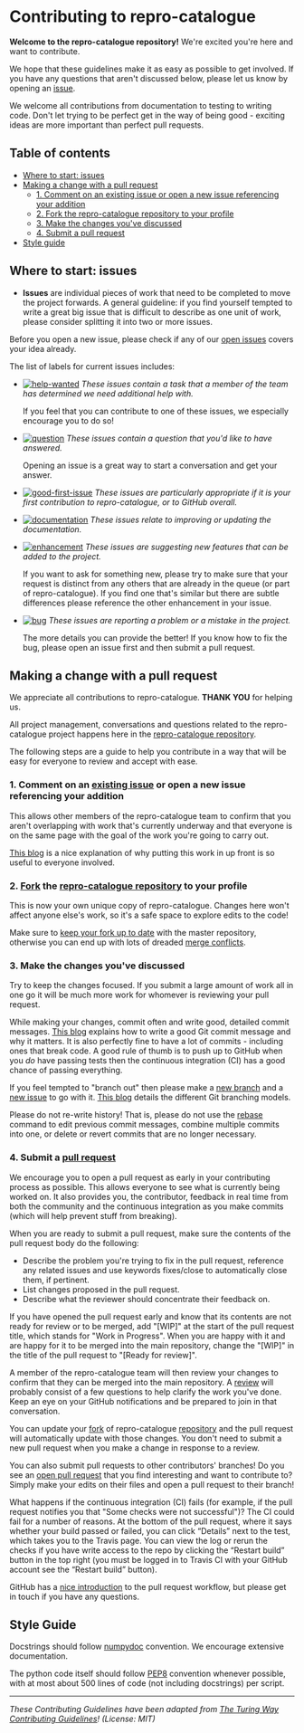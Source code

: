 # Contributing to repro-catalogue

 **Welcome to the repro-catalogue repository!**
 We're excited you're here and want to contribute.

 We hope that these guidelines make it as easy as possible to get involved.
 If you have any questions that aren't discussed below, please let us know by opening an [issue](https://github.com/alan-turing-institute/repro-catalogue/issues).

 We welcome all contributions from documentation to testing to writing code.
 Don't let trying to be perfect get in the way of being good - exciting ideas are more important than perfect pull requests.

 ## Table of contents

 - [Where to start: issues](#where-to-start-issues)
 - [Making a change with a pull request](#making-a-change-with-a-pull-request)
   - [1. Comment on an existing issue or open a new issue referencing your addition](#1-comment-on-an-existing-issue-or-open-a-new-issue-referencing-your-addition)
   - [2. Fork the repro-catalogue repository to your profile](#2-fork-the-repro-catalogue-repository-to-your-profile)
   - [3. Make the changes you've discussed](#3-make-the-changes-youve-discussed)
   - [4. Submit a pull request](#4-submit-a-pull-request)
 - [Style guide](#style-guide)

 ## Where to start: issues

 * **Issues** are individual pieces of work that need to be completed to move the project forwards.
 A general guideline: if you find yourself tempted to write a great big issue that
 is difficult to describe as one unit of work, please consider splitting it into two or more issues.

 Before you open a new issue, please check if any of our [open issues](https://github.com/alan-turing-institute/repro-catalogue/issues) covers your idea already.

 The list of labels for current issues includes:

 - [![help-wanted](https://img.shields.io/badge/-help%20wanted-159818.svg)][labels-helpwanted] _These issues contain a task that a member of the team has determined we need additional help with._

   If you feel that you can contribute to one of these issues, we especially encourage you to do so!

 - [![question](https://img.shields.io/badge/-question-cc317c.svg)][labels-question] _These issues contain a question that you'd like to have answered._

   Opening an issue is a great way to start a conversation and get your answer.

 - [![good-first-issue](https://img.shields.io/badge/-good%20first%20issue-1b3487.svg)][labels-firstissue] _These issues are particularly appropriate if it is your first contribution to repro-catalogue, or to GitHub overall._

- [![documentation](https://img.shields.io/badge/-documentation-blue)][labels-documentation] _These issues relate to improving or updating the documentation._

 - [![enhancement](https://img.shields.io/badge/-enhancement-84b6eb.svg)][labels-enhancement] _These issues are suggesting new features that can be added to the project._

   If you want to ask for something new, please try to make sure that your request is distinct from any others that are already in the queue (or part of repro-catalogue).
   If you find one that's similar but there are subtle differences please reference the other enhancement in your issue.

 - [![bug](https://img.shields.io/badge/-bug-d73a4a.svg)][labels-bug] _These issues are reporting a problem or a mistake in the project._

   The more details you can provide the better!
   If you know how to fix the bug, please open an issue first and then submit a pull request.

 ## Making a change with a pull request

 We appreciate all contributions to repro-catalogue.
 **THANK YOU** for helping us.

 All project management, conversations and questions related to the repro-catalogue project happens here in the [repro-catalogue repository][repro-catalogue-repo].

 The following steps are a guide to help you contribute in a way that will be easy for everyone to review and accept with ease.

 ### 1. Comment on an [existing issue](https://github.com/alan-turing-institute/repro-catalogue/issues) or open a new issue referencing your addition

 This allows other members of the repro-catalogue team to confirm that you aren't overlapping with work that's currently underway and that everyone is on the same page with the goal of the work you're going to carry out.

 [This blog](https://www.igvita.com/2011/12/19/dont-push-your-pull-requests/) is a nice explanation of why putting this work in up front is so useful to everyone involved.

 ### 2. [Fork][github-fork] the [repro-catalogue repository][repro-catalogue-repo] to your profile

 This is now your own unique copy of repro-catalogue.
 Changes here won't affect anyone else's work, so it's a safe space to explore edits to the code!

 Make sure to [keep your fork up to date][github-syncfork] with the master repository, otherwise you can end up with lots of dreaded [merge conflicts][github-mergeconflicts].

 ### 3. Make the changes you've discussed

 Try to keep the changes focused.
 If you submit a large amount of work all in one go it will be much more work for whomever is reviewing your pull request.

 While making your changes, commit often and write good, detailed commit messages.
 [This blog](https://chris.beams.io/posts/git-commit/) explains how to write a good Git commit message and why it matters.
 It is also perfectly fine to have a lot of commits - including ones that break code.
 A good rule of thumb is to push up to GitHub when you _do_ have passing tests then the continuous integration (CI) has a good chance of passing everything.

 If you feel tempted to "branch out" then please make a [new branch][github-branches] and a [new issue][repro-catalogue-issues] to go with it. [This blog](https://nvie.com/posts/a-successful-git-branching-model/) details the different Git branching models.

 Please do not re-write history!
 That is, please do not use the [rebase](https://help.github.com/en/articles/about-git-rebase) command to edit previous commit messages, combine multiple commits into one, or delete or revert commits that are no longer necessary.

 ### 4. Submit a [pull request][github-pullrequest]

 We encourage you to open a pull request as early in your contributing process as possible.
 This allows everyone to see what is currently being worked on.
 It also provides you, the contributor, feedback in real time from both the community and the continuous integration as you make commits (which will help prevent stuff from breaking).

 When you are ready to submit a pull request, make sure the contents of the pull request body do the following:
 - Describe the problem you're trying to fix in the pull request, reference any related issues and use keywords fixes/close to automatically close them, if pertinent.
 - List changes proposed in the pull request.
 - Describe what the reviewer should concentrate their feedback on.

 If you have opened the pull request early and know that its contents are not ready for review or to be merged, add "[WIP]" at the start of the pull request title, which stands for "Work in Progress".
 When you are happy with it and are happy for it to be merged into the main repository, change the "[WIP]" in the title of the pull request to "[Ready for review]".

 A member of the repro-catalogue team will then review your changes to confirm that they can be merged into the main repository.
 A [review][github-review] will probably consist of a few questions to help clarify the work you've done.
 Keep an eye on your GitHub notifications and be prepared to join in that conversation.

 You can update your [fork][github-fork] of repro-catalogue [repository][repro-catalogue-repo] and the pull request will automatically update with those changes.
 You don't need to submit a new pull request when you make a change in response to a review.

 You can also submit pull requests to other contributors' branches!
 Do you see an [open pull request](https://github.com/alan-turing-institute/repro-catalogue/pulls) that you find interesting and want to contribute to?
 Simply make your edits on their files and open a pull request to their branch!

 What happens if the continuous integration (CI) fails (for example, if the pull request notifies you that "Some checks were not successful")?
 The CI could fail for a number of reasons.
 At the bottom of the pull request, where it says whether your build passed or failed, you can click “Details” next to the test, which takes you to the Travis page.
 You can view the log or rerun the checks if you have write access to the repo by clicking the “Restart build” button in the top right (you must be logged in to Travis CI with your GitHub account see the “Restart build” button).

 GitHub has a [nice introduction][github-flow] to the pull request workflow, but please get in touch if you have any questions.

 ## Style Guide

 Docstrings should follow [numpydoc][link_numpydoc] convention.
 We encourage extensive documentation.

 The python code itself should follow [PEP8][link_pep8] convention whenever possible, with at most about 500 lines of code (not including docstrings) per script.

 ---

 _These Contributing Guidelines have been adapted from [The Turing Way Contributing Guidelines](https://github.com/alan-turing-institute/the-turing-way/blob/master/CONTRIBUTING.md)! (License: MIT)_

 [repro-catalogue-repo]: https://github.com/alan-turing-institute/repro-catalogue/
 [repro-catalogue-issues]: https://github.com/alan-turing-institute/repro-catalogue/issues
 [git]: https://git-scm.com
 [github]: https://github.com
 [github-branches]: https://help.github.com/articles/creating-and-deleting-branches-within-your-repository
 [github-fork]: https://help.github.com/articles/fork-a-repo
 [github-flow]: https://guides.github.com/introduction/flow
 [github-mergeconflicts]: https://help.github.com/articles/about-merge-conflicts
 [github-pullrequest]: https://help.github.com/articles/creating-a-pull-request
 [github-review]: https://help.github.com/articles/about-pull-request-reviews
 [github-syncfork]: https://help.github.com/articles/syncing-a-fork
 [labels-bug]: https://github.com/alan-turing-institute/repro-catalogue/labels/bug
 [labels-enhancement]: https://github.com/alan-turing-institute/repro-catalogue/labels/enhancement
 [labels-firstissue]: https://github.com/alan-turing-institute/repro-catalogue/labels/good%20first%20issue
 [labels-helpwanted]: https://github.com/alan-turing-institute/repro-catalogue/labels/help%20wanted
 [labels-project-management]: https://github.com/alan-turing-institute/repro-catalogue/labels/project%20management
 [labels-question]: https://github.com/alan-turing-institute/repro-catalogue/labels/question
 [labels-documentation]: https://github.com/alan-turing-institute/repro-catalogue/labels/documentation
 [link_numpydoc]: https://numpydoc.readthedocs.io/en/latest/format.html
 [link_pep8]: https://www.python.org/dev/peps/pep-0008/
